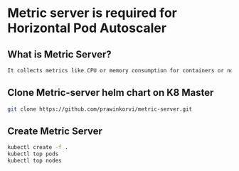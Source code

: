 # Metric server is required for Horizontal Pod Autoscaler

## What is Metric Server?
```sh
It collects metrics like CPU or memory consumption for containers or nodes, from the Summary API, exposed by Kubelet on each node.
```
## Clone Metric-server helm chart on K8 Master
```sh
git clone https://github.com/prawinkorvi/metric-server.git
```

## Create Metric Server
```sh
kubectl create -f .
kubectl top pods
kubectl top nodes
```

